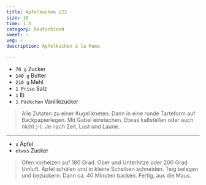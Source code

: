 ```yaml
---
title: Apfelkuchen 123
size: 10
time: 1 h
category: Deutschland
sweet: ✓
veg: ✓
description: Apfelkuchen à la Mama

---
```


- `70 g` Zucker
- `140 g` Butter
- `210 g` Mehl
- `1 Prise` Salz
- `1` Ei
- `1 Päckchen` Vanillezucker

> Alle Zutaten zu einer Kugel kneten. Dann in eine runde Tarteform auf Backpapierlegen. Mit Gabel einstechen. Etwas kaltstellen oder auch nicht ;-). Je nach Zeit, Lust und Laune.

---

- `x` Äpfel
- `etwas` Zucker


> Ofen vorheizen auf 180 Grad. Ober und Unterhitze oder 200 Grad Umluft. Äpfel schälen und in kleine Scheiben schneiden. Teig belegen und bezuckern. Dann ca. 40 Minuten backen. Fertig, aus die Maus. 
